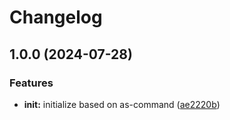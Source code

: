 # Changelog

## 1.0.0 (2024-07-28)


### Features

* **init:** initialize based on as-command ([ae2220b](https://github.com/ehmpathy/procedure-fns/commit/ae2220bcce9dfb179567796dd28104fc513ce0a7))

